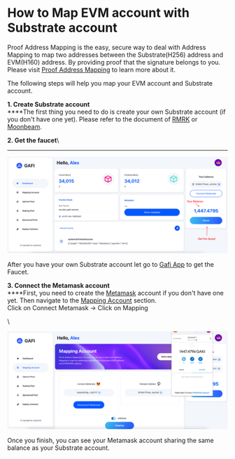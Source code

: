 # How to Map EVM account with Substrate account

Proof Address Mapping is the easy, secure way to deal with Address Mapping to map two addresses between the Substrate(H256) address and EVM(H160) address. By providing proof that the signature belongs to you. Please visit [Proof Address Mapping](https://wiki.gafi.network/learn/proof-address-mapping) to learn more about it.

The following steps will help you map your EVM account and Substrate account.

**1. Create Substrate account**\
****The first thing you need to do is create your own Substrate account (if you don't have one yet). Please refer to the document of [RMRK](https://www.youtube.com/watch?v=spSPykclJ8I\&ab\_channel=RMRK) or [Moonbeam](https://moonbeam.foundation/tutorials/create-polkadot-js-account/).

**2. Get the faucet**\
****

![Get the Faucet](../.gitbook/assets/Faucet.png)

After you have your own Substrate account let go to [Gafi App](https://apps.gafi.network/admin/dashboard) to get the Faucet.

**3. Connect the Metamask account**\
****First, you need to create the [Metamask](https://metamask.io/) account if you don't have one yet. Then navigate to the [Mapping Account](https://apps.gafi.network/admin/mapping-account) section.\
Click on Connect Metamask -> Click on Mapping

\


![Mapping Account](../.gitbook/assets/map-account.png)

Once you finish, you can see your Metamask account sharing the same balance as your Substrate account.
